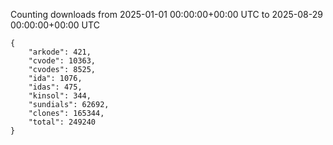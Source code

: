 
Counting downloads from 2025-01-01 00:00:00+00:00 UTC to 2025-08-29 00:00:00+00:00 UTC

```
{
    "arkode": 421,
    "cvode": 10363,
    "cvodes": 8525,
    "ida": 1076,
    "idas": 475,
    "kinsol": 344,
    "sundials": 62692,
    "clones": 165344,
    "total": 249240
}
```
